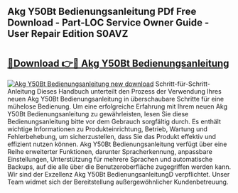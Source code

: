 ## Akg Y50Bt Bedienungsanleitung PDf Free Download - Part-LOC Service Owner Guide - User Repair Edition S0AVZ

# <h2><a href="http://df4xy31.blite.top/?on=Akg+Y50Bt+Bedienungsanleitung">🔗Download 👉🔴 Akg Y50Bt Bedienungsanleitung</a></h2>

[![Akg Y50Bt Bedienungsanleitung new download](https://i.imgur.com/lujVjoI.png)](http://df4xy31.blite.top/?on=Akg+Y50Bt+Bedienungsanleitung)
Schritt-für-Schritt-Anleitung Dieses Handbuch unterteilt den Prozess der Verwendung Ihres neuen Akg Y50Bt Bedienungsanleitung in überschaubare Schritte für eine mühelose Bedienung. Um eine erfolgreiche Erfahrung mit Ihrem neuen Akg Y50Bt Bedienungsanleitung zu gewährleisten, lesen Sie diese Bedienungsanleitung bitte vor dem Gebrauch sorgfältig durch. Es enthält wichtige Informationen zu Produkteinrichtung, Betrieb, Wartung und Fehlerbehebung, um sicherzustellen, dass Sie das Produkt effektiv und effizient nutzen können. Akg Y50Bt Bedienungsanleitung verfügt über eine Reihe erweiterter Funktionen, darunter Spracherkennung, anpassbare Einstellungen, Unterstützung für mehrere Sprachen und automatische Backups, auf die alle über die Benutzeroberfläche zugegriffen werden kann. Wir sind der Exzellenz Akg Y50Bt BedienungsanleitungD verpflichtet. Unser Team widmet sich der Bereitstellung außergewöhnlicher Kundenbetreuung.
